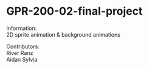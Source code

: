 # GPR-200-02-final-project

Information:<br/>
2D sprite animation & background animations<br/>

Contributors:<br/>
River Ranz<br/>
Aidan Sylvia
